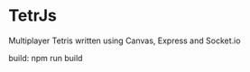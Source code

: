 TetrJs
========
Multiplayer Tetris written using Canvas, Express and Socket.io

build: npm run build